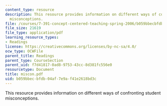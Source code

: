 ```yaml
---
content_type: resource
description: This resource provides information on different ways of confronting student
  misconceptions.
file: /courses/7-391-concept-centered-teaching-spring-2006/b059bbecbfdb04af7e9af41e2618bd3c_miscon.pdf
file_size: 21619
file_type: application/pdf
learning_resource_types:
- Readings
license: https://creativecommons.org/licenses/by-nc-sa/4.0/
ocw_type: OCWFile
parent_title: Readings
parent_type: CourseSection
parent_uid: f7d41817-0ad8-9753-43cc-8d381fc556e0
resourcetype: Document
title: miscon.pdf
uid: b059bbec-bfdb-04af-7e9a-f41e2618bd3c
---
```

This resource provides information on different ways of confronting student misconceptions.